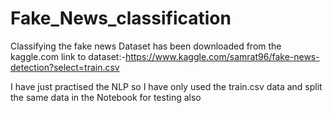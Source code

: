 # Fake_News_classification
Classifying the fake news
Dataset has been downloaded from the kaggle.com
link to dataset:-https://www.kaggle.com/samrat96/fake-news-detection?select=train.csv

I have just practised the NLP so I have only used the train.csv data and split the same data in the Notebook for testing also

